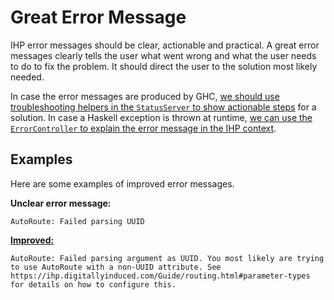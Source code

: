 # Great Error Message

IHP error messages should be clear, actionable and practical. A great error messages clearly tells the user what went wrong and what the user needs to do to fix the problem. It should direct the user to the solution most likely needed.

In case the error messages are produced by GHC, [we should use troubleshooting helpers in the `StatusServer` to show actionable steps](https://github.com/digitallyinduced/ihp/blob/master/IHP/IDE/StatusServer.hs#L281) for a solution. In case a Haskell exception is thrown at runtime, [we can use the `ErrorController` to explain the error message in the IHP context](https://github.com/digitallyinduced/ihp/blob/master/IHP/ErrorController.hs#L125).

## Examples

Here are some examples of improved error messages.

**Unclear error message:**

```
AutoRoute: Failed parsing UUID
```

[**Improved\:**](https://github.com/digitallyinduced/ihp/pull/334)

```
AutoRoute: Failed parsing argument as UUID. You most likely are trying to use AutoRoute with a non-UUID attribute. See https://ihp.digitallyinduced.com/Guide/routing.html#parameter-types for details on how to configure this.
```
